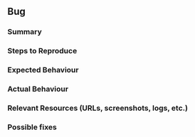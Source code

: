 ## Bug

### Summary

<!--
Summarize the bug encountered concisely
Include a clear statement of the impact this bug is understood to have
-->

### Steps to Reproduce

<!--
How one can reproduce the issue? - very important
-->

### Expected Behaviour

<!--
What you should see instead?
-->

### Actual Behaviour

<!--
What actually happens?
-->

### Relevant Resources (URLs, screenshots, logs, etc.)

<!--
Paste any relevant URLs as bullet lists prefixed with dashes (-)
Paste any log extracts as formatted console output (surrounded with ```), e.g.

```
PASTE CODE HERE
```

This keeps things easier to read for everyone and everyone will like you more as a result :-)
-->

### Possible fixes

<!--
If you can, direct link to the line of code that might be responsible for the problem
-->
